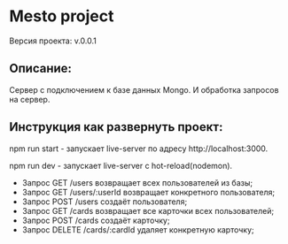 # Mesto project
Версия проекта: v.0.0.1

## Описание:
Сервер с подключением к базе данных Mongo.
И обработка запросов на сервер.

## Инструкция как развернуть проект:

npm run start - запускает live-server по адресу http://localhost:3000.

npm run dev - запускает live-server с hot-reload(nodemon).

* Запрос GET /users возвращает всех пользователей из базы;
* Запрос GET /users/:userId возвращает конкретного пользователя;
* Запрос POST /users создаёт пользователя;
* Запрос GET /cards возвращает все карточки всех пользователей;
* Запрос POST /cards создаёт карточку;
* Запрос DELETE /cards/:cardId удаляет конкретную карточку;
